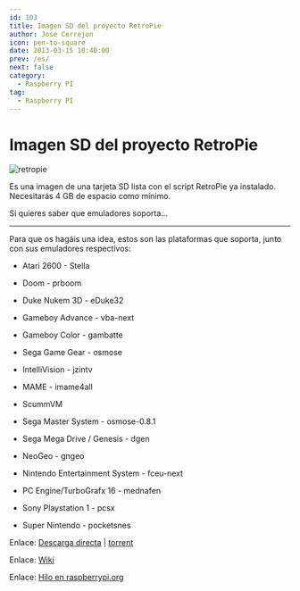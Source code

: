 ```yaml
---
id: 103
title: Imagen SD del proyecto RetroPie
author: Jose Cerrejon
icon: pen-to-square
date: 2013-03-15 10:40:00
prev: /es/
next: false
category:
  - Raspberry PI
tag:
  - Raspberry PI
---
```


# Imagen SD del proyecto RetroPie

![retropie](/images/retropieprojectlogofinish.jpg)

Es una imagen de una tarjeta SD lista con el script RetroPie ya instalado. Necesitarás 4 GB de espacio como mínimo.

Si quieres saber que emuladores soporta...

- - -
Para que os hagáis una idea, estos son las plataformas que soporta, junto con sus emuladores respectivos:

* Atari 2600 - Stella

* Doom - prboom

* Duke Nukem 3D - eDuke32

* Gameboy Advance - vba-next

* Gameboy Color - gambatte

* Sega Game Gear - osmose

* IntelliVision - jzintv

* MAME - imame4all

* ScummVM

* Sega Master System - osmose-0.8.1

* Sega Mega Drive / Genesis - dgen

* NeoGeo - gngeo

* Nintendo Entertainment System - fceu-next

* PC Engine/TurboGrafx 16 - mednafen

* Sony Playstation 1 - pcsx

* Super Nintendo - pocketsnes

Enlace: [Descarga directa](http://blog.petrockblock.com/?wpdmdl=9) | [torrent](http://blog.petrockblock.com/?wpdmdl=12)

Enlace: [Wiki](https://github.com/petrockblog/RetroPie-Setup/wiki)

Enlace: [Hilo en raspberrypi.org](http://www.raspberrypi.org/phpBB3/viewtopic.php?f=78&t=13600)